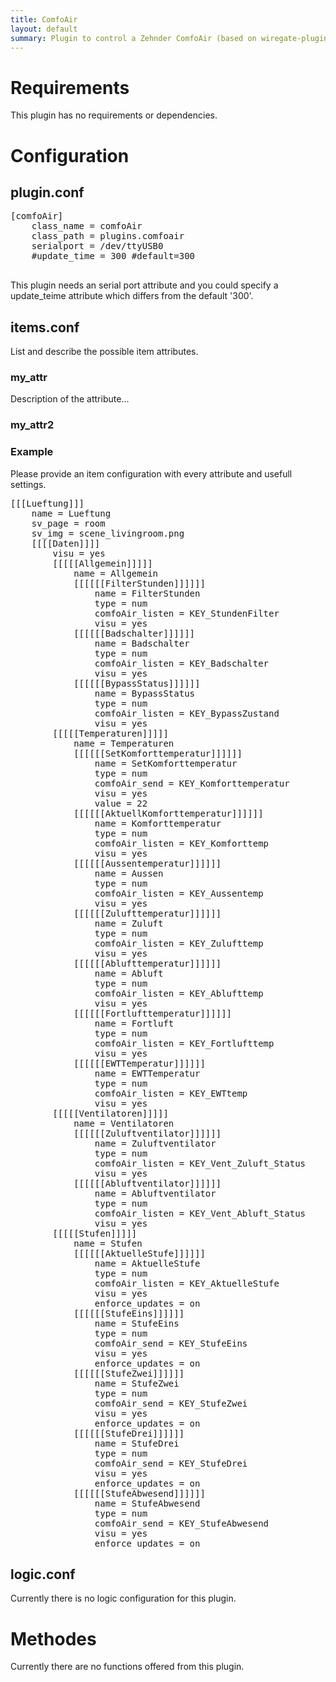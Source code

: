 ```yaml
---
title: ComfoAir
layout: default
summary: Plugin to control a Zehnder ComfoAir (based on wiregate-plugin from SWISS)
---
```

# Requirements

This plugin has no requirements or dependencies.

# Configuration

## plugin.conf

<pre>
[comfoAir]
	class_name = comfoAir
	class_path = plugins.comfoair
	serialport = /dev/ttyUSB0
	#update_time = 300 #default=300

</pre>

This plugin needs an serial port attribute and you could specify a update_teime attribute which differs from the default '300'.

## items.conf

List and describe the possible item attributes.

### my_attr

Description of the attribute...

### my_attr2

### Example

Please provide an item configuration with every attribute and usefull settings.

<pre>
[[[Lueftung]]]
	name = Lueftung
	sv_page = room
	sv_img = scene_livingroom.png
	[[[[Daten]]]]
		visu = yes
		[[[[[Allgemein]]]]]
			name = Allgemein
			[[[[[[FilterStunden]]]]]]
				name = FilterStunden
				type = num
				comfoAir_listen = KEY_StundenFilter
				visu = yes
			[[[[[[Badschalter]]]]]]
				name = Badschalter
				type = num
				comfoAir_listen = KEY_Badschalter
				visu = yes
			[[[[[[BypassStatus]]]]]]
				name = BypassStatus
				type = num
				comfoAir_listen = KEY_BypassZustand
				visu = yes
		[[[[[Temperaturen]]]]]
			name = Temperaturen
			[[[[[[SetKomforttemperatur]]]]]]
				name = SetKomforttemperatur
				type = num
				comfoAir_send = KEY_Komforttemperatur
				visu = yes
				value = 22
			[[[[[[AktuellKomforttemperatur]]]]]]
				name = Komforttemperatur
				type = num
				comfoAir_listen = KEY_Komforttemp
				visu = yes
			[[[[[[Aussentemperatur]]]]]]
				name = Aussen
				type = num
				comfoAir_listen = KEY_Aussentemp
				visu = yes
			[[[[[[Zulufttemperatur]]]]]]
				name = Zuluft
				type = num
				comfoAir_listen = KEY_Zulufttemp
				visu = yes
			[[[[[[Ablufttemperatur]]]]]]
				name = Abluft
				type = num
				comfoAir_listen = KEY_Ablufttemp
				visu = yes
			[[[[[[Fortlufttemperatur]]]]]]
				name = Fortluft
				type = num
				comfoAir_listen = KEY_Fortlufttemp
				visu = yes
			[[[[[[EWTTemperatur]]]]]]
				name = EWTTemperatur
				type = num
				comfoAir_listen = KEY_EWTtemp
				visu = yes
		[[[[[Ventilatoren]]]]]
			name = Ventilatoren
			[[[[[[Zuluftventilator]]]]]]
				name = Zuluftventilator
				type = num
				comfoAir_listen = KEY_Vent_Zuluft_Status
				visu = yes
			[[[[[[Abluftventilator]]]]]]
				name = Abluftventilator
				type = num
				comfoAir_listen = KEY_Vent_Abluft_Status
				visu = yes
		[[[[[Stufen]]]]]
			name = Stufen
			[[[[[[AktuelleStufe]]]]]]
				name = AktuelleStufe
				type = num
				comfoAir_listen = KEY_AktuelleStufe
				visu = yes
				enforce_updates = on
			[[[[[[StufeEins]]]]]]
				name = StufeEins
				type = num
				comfoAir_send = KEY_StufeEins
				visu = yes
				enforce_updates = on
			[[[[[[StufeZwei]]]]]]
				name = StufeZwei
				type = num
				comfoAir_send = KEY_StufeZwei
				visu = yes
				enforce_updates = on
			[[[[[[StufeDrei]]]]]]
				name = StufeDrei
				type = num
				comfoAir_send = KEY_StufeDrei
				visu = yes
				enforce_updates = on
			[[[[[[StufeAbwesend]]]]]]
				name = StufeAbwesend
				type = num
				comfoAir_send = KEY_StufeAbwesend
				visu = yes
				enforce_updates = on
</pre>

## logic.conf
Currently there is no logic configuration for this plugin.


# Methodes
Currently there are no functions offered from this plugin.
